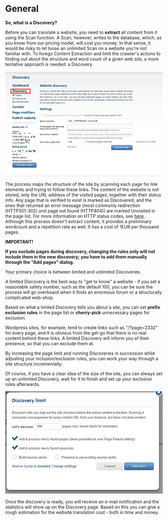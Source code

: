 # General

**So, what is a Discovery?**

Before you can translate a website, you need to **extract** all content from it using the Scan function. A Scan, however, writes to the database, which, as you know from our pricing model, will cost you money. In that sense, it would be risky to let loose an unlimited Scan on a website you're not familiar with. To forego Content Extraction and limit the crawler's actions to finding out about the structure and word count of a given web site, a more tentative approach is needed: a Discovery.

![Run discovery](/img/discovery.png)

The process maps the structure of the site by scanning each page for link elements and trying to follow these links. The content of the website is not stored, only the URL address of the visited pages, together with their status info. Any page that is verified to exist is marked as Discovered, and the ones that returned an error message (most commonly redirection (HTTP301-302) and page not found (HTTP404)) are marked Unvisited in the page list. For more information on HTTP status codes, see [here](https://en.wikipedia.org/wiki/List_of_HTTP_status_codes). Although this process doesn't extract content, it provides a preliminary wordcount and a repetition rate as well. It has a cost of 1EUR per thousand pages.

**IMPORTANT!**

**If you exclude pages during discovery, changing the rules only will not include them in the new discovery; you have to add them manually through the "Add pages" dialog.**

Your primary choice is between limited and unlimited Discoveries.

A limited Discovery is the best way to "get to know" a website - if you set a reasonable safety number, such as the default 100, you can be sure the process will go overboard when it finds an enormous forum or a structurally complicated web-shop.

Based on what a limited Discovery tells you about a site, you can set **prefix exclusion rules** in the page list or **cherry-pick** unnecessary pages for exclusion.

Wordpress sites, for example, tend to create links such as "/?page=2332" for every page, and it is obvious from the get-go that there is no real content behind these links. A limited Discovery will inform you of their presence, so that you can exclude them at.

By increasing the page limit and running Discoveries in succession while adjusting your inclusion/exclusion rules, you can work your way through a site structure incrementally.

Of course, if you have a clear idea of the size of the site, you can always set up an unlimited Discovery, wait for it to finish and set up your exclusion rules afterwards.

![Discovery limit](/img/discovery-limit.png)

Once the discovery is ready, you will receive an e-mail notification and the statistics will show up on the Discovery page. Based on this you can give a rough estimation for the website translation cost - both in time and money.
